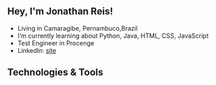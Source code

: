 ## Hey,  I'm Jonathan Reis! 
- Living in Camaragibe, Pernambuco,Brazil
- I’m currently learning about Python, Java, HTML, CSS, JavaScript
- Test Engineer in Procenge
- LinkedIn: [site](linkedin.com/in/jonathan-reis-1601a4190)
## Technologies & Tools



